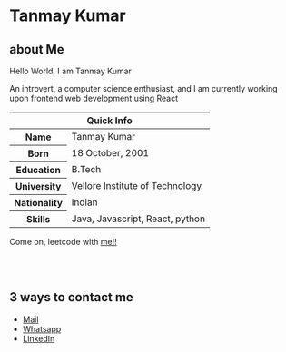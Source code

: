# Tanmay Kumar

## about Me

Hello World, I am Tanmay Kumar

An introvert, a computer science enthusiast, and I am currently working upon frontend web development using React
<table>
<thead>
<tr>
<th colspan="2">Quick Info</th>
</tr>
</thead>
<tbody>
<tr><th scope='row'>Name</th><td>Tanmay Kumar</td></tr>
<tr><th scope='row'>Born</th><td><time datetime="2001-10-18 08:00">18 October, 2001</time></td></tr>
<tr><th scope='row'>Education</th><td>B.Tech</td></tr>
<tr><th scope='row'>University</th><td>Vellore Institute of Technology</td></tr>
<tr><th scope='row'>Nationality</th><td>Indian</td></tr>
<tr><th scope='row'>Skills</th><td>Java, Javascript, React, python</td></tr>
</tbody>
</table>

Come on, leetcode with <a href="https://leetcode.com/TanmayKumar/">me!!</a>

<br><br>
## 3 ways to contact me

<ul>
<li><a href="mailto:tanmay44a@gmail.com" rel="me">Mail</a></li>
<li><a href="https://wa.me/7296876969?text=Hi" rel="me">Whatsapp</a>
</li>
<li><a href="https://www.linkedin.com/in/tanmay-kumar-55a8a81a5" rel="me">LinkedIn</a> </li>
</ul>

